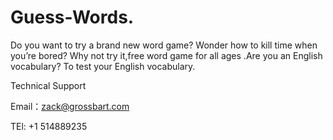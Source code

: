 # Guess-Words.


Do you want to try a brand new word game? Wonder how to kill time when you’re bored? Why not try it,free word game for all ages .Are you an English vocabulary? To test your English vocabulary.



Technical Support

Email：zack@grossbart.com

TEl: +1 514889235
